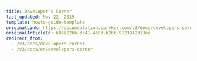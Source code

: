 ```yaml
---
title: Developer's Corner
last_updated: Nov 22, 2019
template: howto-guide-template
originalLink: https://documentation.spryker.com/v3/docs/developers-corner
originalArticleId: 68ea226b-d341-4583-b26b-9123949313ee
redirect_from:
  - /v3/docs/developers-corner
  - /v3/docs/en/developers-corner
---
```



